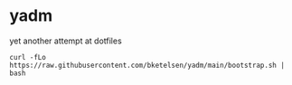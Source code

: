 # yadm
yet another attempt at dotfiles

```
curl -fLo https://raw.githubusercontent.com/bketelsen/yadm/main/bootstrap.sh | bash
```
